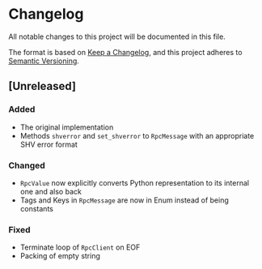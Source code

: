 # Changelog
All notable changes to this project will be documented in this file.

The format is based on [Keep a Changelog](https://keepachangelog.com/en/1.0.0/),
and this project adheres to [Semantic Versioning](https://semver.org/spec/v2.0.0.html).

## [Unreleased]
### Added
- The original implementation
- Methods `shverror` and `set_shverror` to `RpcMessage` with an appropriate SHV
  error format

### Changed
- `RpcValue` now explicitly converts Python representation to its internal one
  and also back
- Tags and Keys in `RpcMessage` are now in Enum instead of being constants

### Fixed
- Terminate loop of `RpcClient` on EOF
- Packing of empty string
